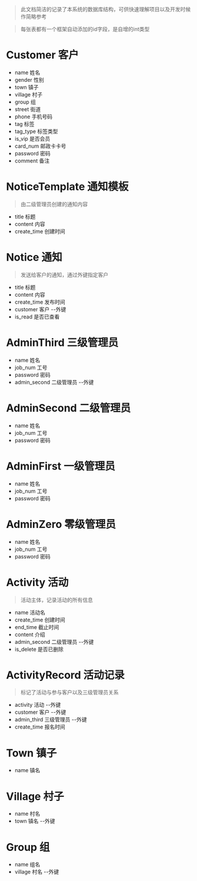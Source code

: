 > 此文档简洁的记录了本系统的数据库结构，可供快速理解项目以及开发时候作简略参考

> 每张表都有一个框架自动添加的id字段，是自增的int类型

# Customer 客户

- name 姓名
- gender 性别
- town 镇子
- village 村子
- group 组
- street 街道
- phone 手机号码
- tag 标签
- tag_type 标签类型
- is_vip 是否会员
- card_num 邮政卡卡号
- password 密码
- comment 备注

# NoticeTemplate 通知模板

> 由二级管理员创建的通知内容

- title 标题
- content 内容
- create_time 创建时间

# Notice 通知

> 发送给客户的通知，通过外键指定客户

- title 标题
- content 内容
- create_time 发布时间
- customer 客户 --外键
- is_read 是否已查看

# AdminThird 三级管理员

- name 姓名
- job_num 工号
- password 密码
- admin_second 二级管理员 --外键

# AdminSecond 二级管理员

- name 姓名
- job_num 工号
- password 密码

# AdminFirst 一级管理员

- name 姓名
- job_num 工号
- password 密码

# AdminZero 零级管理员

- name 姓名
- job_num 工号
- password 密码

# Activity 活动

> 活动主体，记录活动的所有信息

- name 活动名
- create_time 创建时间
- end_time 截止时间
- content 介绍
- admin_second 二级管理员 --外键
- is_delete 是否已删除

# ActivityRecord 活动记录

> 标记了活动与参与客户以及三级管理员关系

- activity 活动 --外键
- customer 客户 --外键
- admin_third 三级管理员 --外键
- create_time 报名时间

# Town 镇子

- name 镇名

# Village 村子

- name 村名
- town 镇名 --外键

# Group 组

- name 组名
- village 村名 --外键